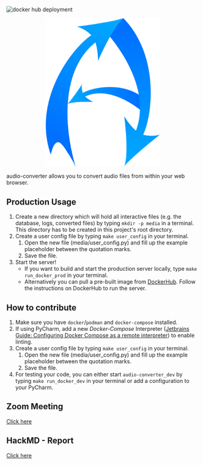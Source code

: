 ![docker hub deployment](https://github.com/mac641/audio-converter/actions/workflows/deploy.yml/badge.svg)

<div align="center">
  <img width="300px" src="./audio_converter/static/img/Logo.png" alt="audio-converter logo">
</div>

audio-converter allows you to convert audio files from within your web browser.

## Production Usage

1. Create a new directory which will hold all interactive files (e.g. the database, logs, converted files) by
   typing
   `mkdir -p media` in a terminal. This directory has to be created in this project's root directory.
2. Create a user config file by typing `make user_config` in your terminal.
    1. Open the new file (media/user_config.py) and fill up the example placeholder between the quotation
       marks.
    2. Save the file.
3. Start the server!
    * If you want to build and start the production server locally, type `make run_docker_prod` in your
      terminal.
    * Alternatively you can pull a pre-built image
      from [DockerHub](https://hub.docker.com/r/mac641/audio-converter). Follow the instructions on DockerHub
      to run the server.

## How to contribute

1. Make sure you have `docker`/`podman` and `docker-compose` installed.
2. If using PyCharm, add a new *Docker-Compose* Interpreter
   ([Jetbrains Guide: Configuring Docker Compose as a remote interpreter](https://www.jetbrains.com/help/pycharm/using-docker-compose-as-a-remote-interpreter.html#tw))
   to enable linting.
3. Create a user config file by typing `make user_config` in your terminal.
    1. Open the new file (media/user_config.py) and fill up the example placeholder between the quotation
       marks.
    2. Save the file.
4. For testing your code, you can either start `audio-converter_dev` by typing `make run_docker_dev` in your
   terminal or add a configuration to your PyCharm.

## Zoom Meeting

[Click here](https://hs-augsburg.zoom.us/j/94338900433?pwd=a2NhUDJMRk1OeTYwMnZpQ3lJbXo1UT09)

## HackMD - Report

[Click here](https://hackmd.io/ymKcuO0yQ0azINDnV-Y3rw?both#)
